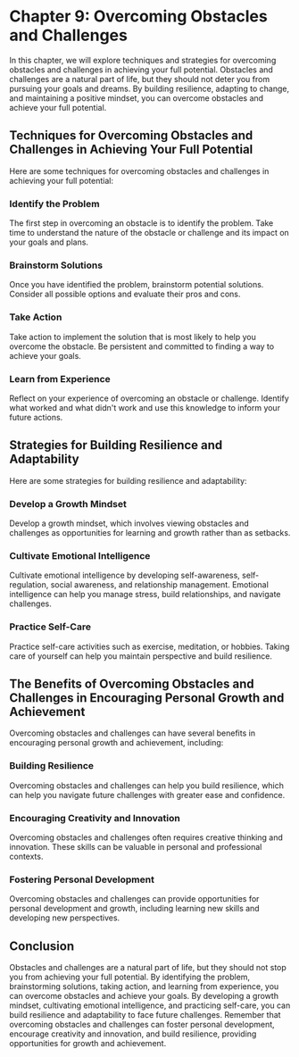 Chapter 9: Overcoming Obstacles and Challenges
==============================================

In this chapter, we will explore techniques and strategies for overcoming obstacles and challenges in achieving your full potential. Obstacles and challenges are a natural part of life, but they should not deter you from pursuing your goals and dreams. By building resilience, adapting to change, and maintaining a positive mindset, you can overcome obstacles and achieve your full potential.

Techniques for Overcoming Obstacles and Challenges in Achieving Your Full Potential
-----------------------------------------------------------------------------------

Here are some techniques for overcoming obstacles and challenges in achieving your full potential:

### Identify the Problem

The first step in overcoming an obstacle is to identify the problem. Take time to understand the nature of the obstacle or challenge and its impact on your goals and plans.

### Brainstorm Solutions

Once you have identified the problem, brainstorm potential solutions. Consider all possible options and evaluate their pros and cons.

### Take Action

Take action to implement the solution that is most likely to help you overcome the obstacle. Be persistent and committed to finding a way to achieve your goals.

### Learn from Experience

Reflect on your experience of overcoming an obstacle or challenge. Identify what worked and what didn't work and use this knowledge to inform your future actions.

Strategies for Building Resilience and Adaptability
---------------------------------------------------

Here are some strategies for building resilience and adaptability:

### Develop a Growth Mindset

Develop a growth mindset, which involves viewing obstacles and challenges as opportunities for learning and growth rather than as setbacks.

### Cultivate Emotional Intelligence

Cultivate emotional intelligence by developing self-awareness, self-regulation, social awareness, and relationship management. Emotional intelligence can help you manage stress, build relationships, and navigate challenges.

### Practice Self-Care

Practice self-care activities such as exercise, meditation, or hobbies. Taking care of yourself can help you maintain perspective and build resilience.

The Benefits of Overcoming Obstacles and Challenges in Encouraging Personal Growth and Achievement
--------------------------------------------------------------------------------------------------

Overcoming obstacles and challenges can have several benefits in encouraging personal growth and achievement, including:

### Building Resilience

Overcoming obstacles and challenges can help you build resilience, which can help you navigate future challenges with greater ease and confidence.

### Encouraging Creativity and Innovation

Overcoming obstacles and challenges often requires creative thinking and innovation. These skills can be valuable in personal and professional contexts.

### Fostering Personal Development

Overcoming obstacles and challenges can provide opportunities for personal development and growth, including learning new skills and developing new perspectives.

Conclusion
----------

Obstacles and challenges are a natural part of life, but they should not stop you from achieving your full potential. By identifying the problem, brainstorming solutions, taking action, and learning from experience, you can overcome obstacles and achieve your goals. By developing a growth mindset, cultivating emotional intelligence, and practicing self-care, you can build resilience and adaptability to face future challenges. Remember that overcoming obstacles and challenges can foster personal development, encourage creativity and innovation, and build resilience, providing opportunities for growth and achievement.
